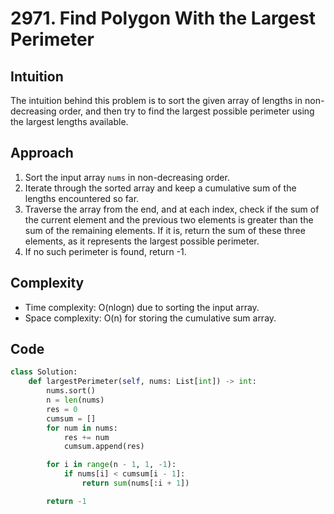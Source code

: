 # 2971. Find Polygon With the Largest Perimeter

## Intuition
The intuition behind this problem is to sort the given array of lengths in non-decreasing order, and then try to find the largest possible perimeter using the largest lengths available.

## Approach
1. Sort the input array `nums` in non-decreasing order.
2. Iterate through the sorted array and keep a cumulative sum of the lengths encountered so far.
3. Traverse the array from the end, and at each index, check if the sum of the current element and the previous two elements is greater than the sum of the remaining elements. If it is, return the sum of these three elements, as it represents the largest possible perimeter.
4. If no such perimeter is found, return -1.

## Complexity
- Time complexity: O(nlogn) due to sorting the input array.
- Space complexity: O(n) for storing the cumulative sum array.

## Code
```python
class Solution:
    def largestPerimeter(self, nums: List[int]) -> int:
        nums.sort()
        n = len(nums)
        res = 0
        cumsum = []
        for num in nums:
            res += num
            cumsum.append(res)

        for i in range(n - 1, 1, -1):
            if nums[i] < cumsum[i - 1]:
                return sum(nums[:i + 1])

        return -1
```